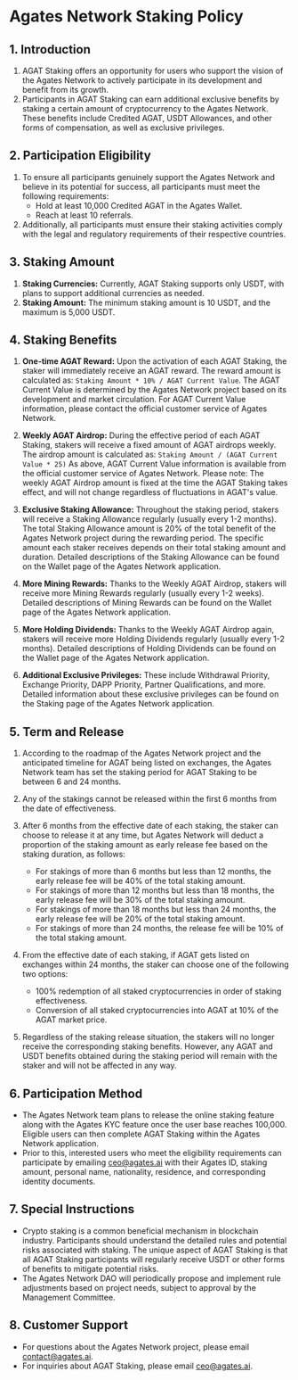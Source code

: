 
# Agates Network Staking Policy

## 1. Introduction
1. AGAT Staking offers an opportunity for users who support the vision of the Agates Network to actively participate in its development and benefit from its growth.  
2. Participants in AGAT Staking can earn additional exclusive benefits by staking a certain amount of cryptocurrency to the Agates Network. These benefits include Credited AGAT, USDT Allowances, and other forms of compensation, as well as exclusive privileges.

## 2. Participation Eligibility
1. To ensure all participants genuinely support the Agates Network and believe in its potential for success, all participants must meet the following requirements:
	* Hold at least 10,000 Credited AGAT in the Agates Wallet.
	* Reach at least 10 referrals.
2. Additionally, all participants must ensure their staking activities comply with the legal and regulatory requirements of their respective countries.

## 3. Staking Amount
1. **Staking Currencies:**  Currently, AGAT Staking supports only USDT, with plans to support additional currencies as needed.
2. **Staking Amount:**  The minimum staking amount is 10 USDT, and the maximum is 5,000 USDT.

## 4. Staking Benefits

1. **One-time AGAT Reward:** Upon the activation of each AGAT Staking, the staker will immediately receive an AGAT reward. The reward amount is calculated as: `Staking Amount * 10% / AGAT Current Value`. The AGAT Current Value is determined by the Agates Network project based on its development and market circulation. For AGAT Current Value information, please contact the official customer service of Agates Network.

2. **Weekly AGAT Airdrop:** During the effective period of each AGAT Staking, stakers will receive a fixed amount of AGAT airdrops weekly. The airdrop amount is calculated as: `Staking Amount / (AGAT Current Value * 25)`  As above, AGAT Current Value information is available from the official customer service of Agates Network. Please note: The weekly AGAT Airdrop amount is fixed at the time the AGAT Staking takes effect, and will not change regardless of fluctuations in AGAT's value.

3. **Exclusive Staking Allowance:** Throughout the staking period, stakers will receive a Staking Allowance regularly (usually every 1-2 months). The total Staking Allowance amount is 20% of the total benefit of the Agates Network project during the rewarding period. The specific amount each staker receives depends on their total staking amount and duration. Detailed descriptions of the Staking Allowance can be found on the Wallet page of the Agates Network application.

4. **More Mining Rewards:** Thanks to the Weekly AGAT Airdrop, stakers will receive more Mining Rewards regularly (usually every 1-2 weeks). Detailed descriptions of Mining Rewards can be found on the Wallet page of the Agates Network application.

5. **More Holding Dividends:** Thanks to the Weekly AGAT Airdrop again, stakers will receive more Holding Dividends regularly (usually every 1-2 months). Detailed descriptions of Holding Dividends can be found on the Wallet page of the Agates Network application.

6. **Additional Exclusive Privileges:** These include Withdrawal Priority, Exchange Priority, DAPP Priority, Partner Qualifications, and more. Detailed information about these exclusive privileges can be found on the Staking page of the Agates Network application.


## 5. Term and Release

1. According to the roadmap of the Agates Network project and the anticipated timeline for AGAT being listed on exchanges, the Agates Network team has set the staking period for AGAT Staking to be between 6 and 24 months.

2. Any of the stakings cannot be released within the first 6 months from the date of effectiveness.

3. After 6 months from the effective date of each staking, the staker can choose to release it at any time, but Agates Network will deduct a proportion of the staking amount  as early release fee based on the staking duration, as follows:
	* For stakings of more than 6 months but less than 12 months, the early release fee will be 40% of the total staking amount.
	* For stakings of more than 12 months but less than 18 months, the early release fee  will be 30% of the total staking amount.
	* For stakings of more than 18 months but less than 24 months, the early release fee  will be 20% of the total staking amount.
	* For stakings of more than 24 months, the release fee  will be 10% of the total staking amount.

4. From the effective date of each staking, if AGAT gets listed on exchanges within 24 months, the staker can choose one of the following two options:
	* 100% redemption of all staked cryptocurrencies in order of staking effectiveness.
	* Conversion of all staked cryptocurrencies into AGAT at 10% of the AGAT market price.

5. Regardless of the staking release situation, the stakers will no longer receive the corresponding staking benefits. However, any AGAT and USDT benefits obtained during the staking period will remain with the staker and will not be affected in any way.

## 6. Participation Method
* The Agates Network team plans to release the online staking feature along with the Agates KYC feature once the user base reaches 100,000. Eligible users can then complete AGAT Staking within the Agates Network application.  
* Prior to this, interested users who meet the eligibility requirements can participate by emailing ceo@agates.ai with their Agates ID, staking amount, personal name, nationality, residence, and corresponding identity documents.

## 7. Special Instructions
* Crypto staking is a common beneficial mechanism in blockchain industry. Participants should understand the detailed rules and potential risks associated with staking. The unique aspect of AGAT Staking is that all AGAT Staking participants will regularly receive USDT or other forms of benefits to mitigate potential risks.  
* The Agates Network DAO will periodically propose and implement rule adjustments based on project needs, subject to approval by the Management Committee.

## 8. Customer Support
* For questions about the Agates Network project, please email [contact@agates.ai](mailTo:contact@agates.ai).
* For inquiries about AGAT Staking, please email [ceo@agates.ai](mailTo:ceo@agates.ai).
